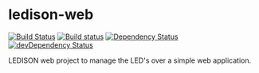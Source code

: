 # ledison-web
[![Build Status](https://travis-ci.org/BorntraegerMarc/ledison-web.svg?branch=master)](https://travis-ci.org/BorntraegerMarc/ledison-web)
[![Build status](https://ci.appveyor.com/api/projects/status/p7ujysf2c73kvl96/branch/master?svg=true)](https://ci.appveyor.com/project/BorntraegerMarc/ledison-web/branch/master)
[![Dependency Status](https://david-dm.org/BorntraegerMarc/ledison-web.svg)](https://david-dm.org/BorntraegerMarc/ledison-web)
[![devDependency Status](https://david-dm.org/BorntraegerMarc/ledison-web/dev-status.svg)](https://david-dm.org/BorntraegerMarc/ledison-web#info=devDependencies)

LEDISON web project to manage the LED's over a simple web application.

